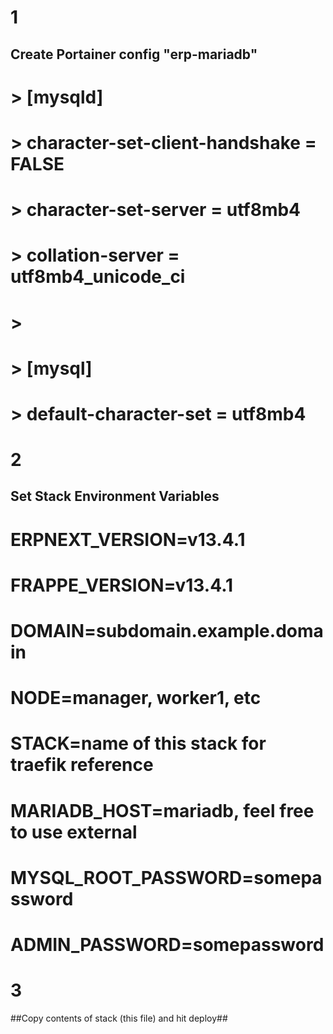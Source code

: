 # 1
## Create Portainer config "erp-mariadb" ##
#    > [mysqld]
#    > character-set-client-handshake = FALSE
#    > character-set-server = utf8mb4
#    > collation-server = utf8mb4_unicode_ci
#    > 
#    > [mysql]
#    > default-character-set = utf8mb4

# 2
## Set Stack Environment Variables ##
  # ERPNEXT_VERSION=v13.4.1
  # FRAPPE_VERSION=v13.4.1
  # DOMAIN=subdomain.example.domain
  # NODE=manager, worker1, etc
  # STACK=name of this stack for traefik reference
  # MARIADB_HOST=mariadb, feel free to use external
  # MYSQL_ROOT_PASSWORD=somepassword
  # ADMIN_PASSWORD=somepassword
  
# 3
##Copy contents of stack (this file) and hit deploy##
